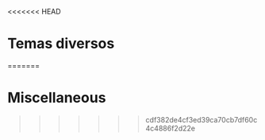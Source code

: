 
<<<<<<< HEAD
# Temas diversos
=======
# Miscellaneous
>>>>>>> cdf382de4cf3ed39ca70cb7df60c4c4886f2d22e

